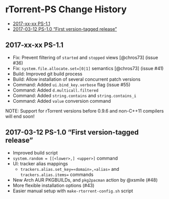 # rTorrent-PS Change History

 * [2017-xx-xx PS-1.1](#2017-xx-xx-ps-11)
 * [2017-03-12 PS-1.0 “First version-tagged release”](#2017-03-12-ps-10-first-version-tagged-release)


## 2017-xx-xx PS-1.1

* Fix: Prevent filtering of ``started`` and ``stopped`` views [@chros73] (issue #36)
* Fix: `system.file.allocate.set=[0|1]` semantics [@chros73] (issue #41)
* Build: Improved git build process
* Build: Allow installation of several concurrent patch versions
* Command: Added `ui.bind_key.verbose` flag (issue #55)
* Command: Added `d.multicall.filtered`
* Command: Added `string.contains` and `string.contains_i`
* Command: Added `value` conversion command

NOTE: Support for rTorrent versions before 0.9.6 and non-C++11 compilers will end soon!


## 2017-03-12 PS-1.0 “First version-tagged release”

* Improved build script
* `system.random = [[<lower>,] <upper>]` command
* UI: tracker alias mappings
  * `trackers.alias.set_key=«domain»,«alias»` and `trackers.alias.items=` commands
* New Arch AUR PKGBUILDs, and `pkg2pacman` action by @xsmile (#48)
* More flexible installation options  (#43)
* Easier manual setup with `make-rtorrent-config.sh` script
